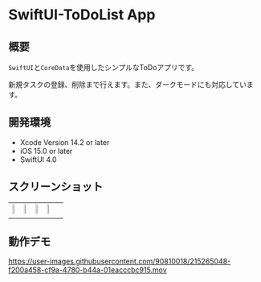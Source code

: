 
# SwiftUI-ToDoList App


## 概要

`SwiftUI`と`CoreData`を使用したシンプルなToDoアプリです。

新規タスクの登録、削除まで行えます。また、ダークモードにも対応しています。


## 開発環境

- Xcode Version 14.2 or later
- iOS 15.0 or later 
- SwiftUI 4.0


## スクリーンショット
<table>
  <tr>
    <td>
      <img src="https://user-images.githubusercontent.com/90810018/215264657-b789ed6d-0f91-4479-9aec-158a9483d69d.PNG" width="20%">
      <img src="https://user-images.githubusercontent.com/90810018/215264733-588cc041-4aac-45d3-8115-ce2913c69cd5.PNG" width="20%">
      <img src="https://user-images.githubusercontent.com/90810018/215264813-a258d5b8-ba4c-4166-9d60-b097650ead28.PNG" width="20%">
      <img src="https://user-images.githubusercontent.com/90810018/215264815-2f303276-390a-41f8-adcd-086e32cf10bb.PNG" width="20%">
    </td>
  </tr>
</table>


## 動作デモ

https://user-images.githubusercontent.com/90810018/215265048-f200a458-cf9a-4780-b44a-01eacccbc915.mov

